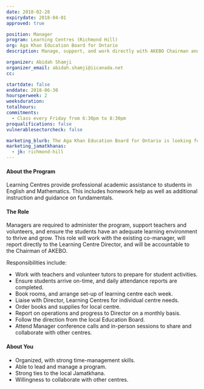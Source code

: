 ```yaml
---
date: 2018-02-28
expirydate: 2018-04-01
approved: true

position: Manager
program: Learning Centres (Richmond Hill)
org: Aga Khan Education Board for Ontario
description: Manage, support, and work directly with AKEBO Chairman and the Learning Centre Director to ensure program success

organizer: Abidah Shamji
organizer_email: abidah.shamji@iicanada.net
cc:

startdate: false
enddate: 2018-06-30
hoursperweek: 2
weeksduration:
totalhours:
commitments:
  - Class every Friday from 6:30pm to 8:30pm
proqualifications: false
vulnerablesectorcheck: false

marketing_blurb: The Aga Khan Education Board for Ontario is looking for a manager to help manage the Richmond Hill Learning Center.
marketing_jamatkhanas:
  - jk: richmond-hill
---
```


#### About the Program

Learning Centres provide professional academic assistance to students in English and Mathematics. This includes homework help as well as additional instruction and guidance on fundamentals.

#### The Role

Managers are required to administer the program, support teachers and volunteers, and ensure the students have an adequate learning environment to thrive and grow. This role will work with the existing co-manager, will report directly to the Learning Centre Director, and will be accountable to the Chairman of AKEBO.

Responsibilities include:

- Work with teachers and volunteer tutors to prepare for student activities.
- Ensure students arrive on-time, and daily attendance reports are completed.
- Book rooms, and arrange set-up of learning centre each week.
- Liaise with Director, Learning Centres for individual centre needs.
- Order books and supplies for local centre.
- Report on operations and progress to Director on a monthly basis.
- Follow the direction from the local Education Board.
- Attend Manager conference calls and in-person sessions to share and collaborate with other centres.

#### About You

- Organized, with strong time-management skills.
- Able to lead and manage a program.
- Strong ties to the local Jamatkhana.
- Willingness to collaborate with other centres.
